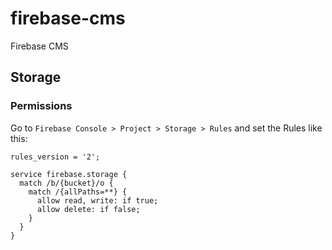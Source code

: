 # firebase-cms

Firebase CMS

## Storage

### Permissions

Go to `Firebase Console > Project > Storage > Rules` and set the Rules like this:

```text
rules_version = '2';

service firebase.storage {
  match /b/{bucket}/o {
    match /{allPaths=**} {
      allow read, write: if true;
      allow delete: if false;
    }
  }
}
```
